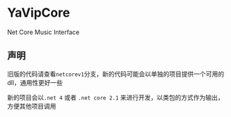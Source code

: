 # YaVipCore
Net Core Music Interface

## 声明
旧版的代码请查看`netcorev1`分支，新的代码可能会以单独的项目提供一个可用的dll，通用性更好一些

新的项目会以`.net 4` 或者 `.net core 2.1` 来进行开发，以类包的方式作为输出，方便其他项目调用
